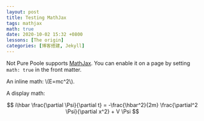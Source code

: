 ```yaml
---
layout: post
title: Testing MathJax
tags: mathjax
math: true
date: 2020-10-02 15:32 +0800
lessons: [The origin]
categories: [博客搭建, Jekyll]
---
```

Not Pure Poole supports [MathJax](https://www.mathjax.org/). You can enable it on a page by setting `math: true` in the front matter.

An inline math: \\\(E=mc^2\\\).

A display math:

$$
i\hbar \frac{\partial \Psi}{\partial t} = -\frac{\hbar^2}{2m}
\frac{\partial^2 \Psi}{\partial x^2} + V \Psi
$$
